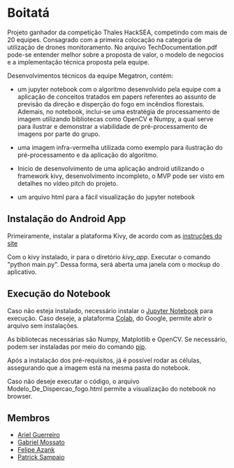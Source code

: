 # Boitatá

Projeto ganhador da competição Thales HackSEA, competindo com mais de 20 equipes. Consagrado com a primeira colocação na categoria de utilização de drones monitoramento. No arquivo TechDocumentation.pdf pode-se entender melhor sobre a proposta de valor, o modelo de negocios e a implementação técnica proposta pela equipe.

Desenvolvimentos técnicos da equipe Megatron, contém:

* um jupyter notebook com o algoritmo desenvolvido pela equipe com a aplicação de conceitos tratados em papers referentes ao assunto de previsão da direção e disperção do fogo em incêndios florestais. Ademais, no notebook, inclui-se uma estratégia de processamento de imagem utilizando bibliotecas como OpenCV e Numpy, a qual serve para ilustrar e demonstrar a viabilidade de pré-processamento de imagens por parte do grupo.  

* uma imagem infra-vermelha utilizada como exemplo para ilustração do pré-processamento e da aplicação do algoritmo.

* Inicio de desenvolvimento de uma aplicação android utilizando o framework kivy, desenvolvimento incompleto, o MVP pode ser visto em detalhes no vídeo pitch do projeto.

* um arquivo html para a fácil visualização do jupyter notebook

## Instalação do Android App

Primeiramente, instalar a plataforma Kivy, de acordo com as [instruções do site](https://kivy.org/doc/stable/installation/installation-windows.html)

Com o kivy instalado, ir para o diretório *kivy_app*. Executar o comando "python main.py". Dessa forma, será aberta uma janela com o mockup do aplicativo.


## Execução do Notebook

Caso não esteja instalado, necessário instalar o [Jupyter Notebook](https://jupyter.org/) para execução. Caso deseje, a plataforma [Colab](https://colab.research.google.com/), do Google, permite abrir o arquivo sem instalações.

As bibliotecas necessárias são Numpy, Matplotlib e OpenCV. Se necessário, podem ser instaladas por meio do comando [pip](https://pypi.org/project/opencv-python/).

Após a instalação dos pré-requisitos, já é possível rodar as células, assegurando que a imagem está na mesma pasta do notebook.

Caso não deseje executar o código, o arquivo Modelo_De_Dispercao_fogo.html permite a visualização do notebook no browser.

## Membros

- [Ariel Guerreiro](https://github.com/arielguerreiro)
- [Gabriel Mossato](https://github.com/gvmossato)
- [Felipe Azank](https://github.com/AZANK7173)
- [Patrick Sampaio](https://github.com/PatrickSampaioUSP)
